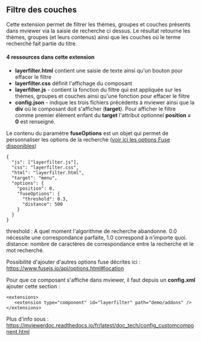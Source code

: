## Filtre des couches

Cette extension permet de filtrer les thèmes, groupes et couches présents dans mviewer via la saisie de recherche ci dessus. Le résultat retourne les thèmes, groupes (et leurs contenus) ainsi que les couches où le terme recherché fait partie du titre.

#### 4 ressources dans cette extension

 - **layerfilter.html** contient une saisie de texte ainsi qu'un bouton pour effacer le filtre
 - **layerfilter.css** définit l'affichage du composant
 - **layerfilter.js** - contient la fonction du filtre qui est appliquée sur les thèmes, groupes et couches ainsi qu'une fonction pour effacer le filtre
 - **config.json** - indique les trois fichiers précédents à mviewer ainsi que la **div** où le composant doit s'afficher (**target**). 
 Pour afficher le filtre comme premier élément enfant du **target** l'attribut optionnel **position = 0** est renseigné.
 
 Le contenu du paramètre **fuseOptions** est un objet qui permet de personnaliser les options de la recherche ([voir ici les options Fuse disponibles](https://fusejs.io/api/options.html))

````
{
  "js": ["layerfilter.js"],
  "css": "layerfilter.css",
  "html": "layerfilter.html",
  "target": "menu",
  "options": {
    "position": 0,
    "fuseOptions": {
      "threshold": 0.3,
	  "distance": 500
    }
  }
}
````

threshold : A quel moment l'algorithme de recherche abandonne. 0.0 nécessite une correspondance parfaite, 1.0 correspond à n'importe quoi.
distance: nombre de caractères de correspondance entre la recherche et le mot recherché.

Possibilité d'ajouter d'autres options fuse décrites ici : https://www.fusejs.io/api/options.html#location


 Pour que ce composant s'affiche dans mviewer, il faut depuis un **config.xml** ajouter cette section :

 ````
 <extensions>
    <extension type="component" id="layerfilter" path="demo/addons" />
</extensions>
 ````

 Plus d'info sous : https://mviewerdoc.readthedocs.io/fr/latest/doc_tech/config_customcomponent.html
